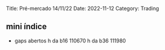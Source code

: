 Title: Pré-mercado 14/11/22
Date: 2022-11-12
Category: Trading

##  mini índice

* gaps abertos 
h da b16 110670
h da b36 111980

